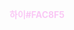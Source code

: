 ﻿
<img src="">
<p style="text-align: justify;" data-ke-size="size16">
<span style="color: #fac8f5;"><b>하이#FAC8F5</b></span></p>
